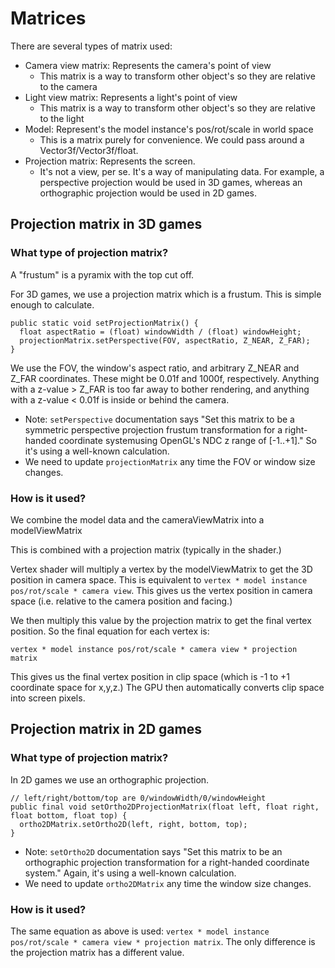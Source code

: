 # Matrices

There are several types of matrix used:

- Camera view matrix: Represents the camera's point of view
    - This matrix is a way to transform other object's so they are relative to the camera
- Light view matrix: Represents a light's point of view
    - This matrix is a way to transform other object's so they are relative to the light
- Model: Represent's the model instance's pos/rot/scale in world space
    - This is a matrix purely for convenience. We could pass around a Vector3f/Vector3f/float.
- Projection matrix: Represents the screen.
    - It's not a view, per se. It's a way of manipulating data. For example, a perspective projection would be used in 3D games, whereas an orthographic projection would be used in 2D games.

## Projection matrix in 3D games

### What type of projection matrix?

A "frustum" is a pyramix with the top cut off.

For 3D games, we use a projection matrix which is a frustum. This is simple enough to calculate.

    public static void setProjectionMatrix() {
      float aspectRatio = (float) windowWidth / (float) windowHeight;
      projectionMatrix.setPerspective(FOV, aspectRatio, Z_NEAR, Z_FAR);
    }

We use the FOV, the window's aspect ratio, and arbitrary Z_NEAR and Z_FAR coordinates. These might be 0.01f and 1000f, respectively. Anything with a z-value > Z_FAR is too far away to bother rendering, and anything with a z-value < 0.01f is inside or behind the camera.

- Note: `setPerspective` documentation says "Set this matrix to be a symmetric perspective projection frustum transformation for a right-handed coordinate systemusing OpenGL's NDC z range of [-1..+1]." So it's using a well-known calculation.
- We need to update `projectionMatrix` any time the FOV or window size changes.

### How is it used?

We combine the model data and the cameraViewMatrix into a modelViewMatrix

This is combined with a projection matrix (typically in the shader.)

Vertex shader will multiply a vertex by the modelViewMatrix to get the 3D position in camera space. This is equivalent to `vertex * model instance pos/rot/scale * camera view`. This gives us the vertex position in camera space (i.e. relative to the camera position and facing.)

We then multiply this value by the projection matrix to get the final vertex position. So the final equation for each vertex is:

`vertex * model instance pos/rot/scale * camera view * projection matrix`

This gives us the final vertex position in clip space (which is -1 to +1 coordinate space for x,y,z.) The GPU then automatically converts clip space into screen pixels.

## Projection matrix in 2D games

### What type of projection matrix?

In 2D games we use an orthographic projection.

    // left/right/bottom/top are 0/windowWidth/0/windowHeight
    public final void setOrtho2DProjectionMatrix(float left, float right, float bottom, float top) {
      ortho2DMatrix.setOrtho2D(left, right, bottom, top);
    }

- Note: `setOrtho2D` documentation says "Set this matrix to be an orthographic projection transformation for a right-handed coordinate system." Again, it's using a well-known calculation.
- We need to update `ortho2DMatrix` any time the window size changes.

### How is it used?

The same equation as above is used: `vertex * model instance pos/rot/scale * camera view * projection matrix`. The only difference is the projection matrix has a different value.

